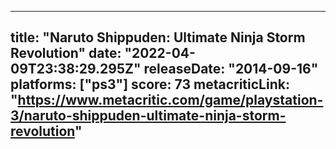 
---
title: "Naruto Shippuden: Ultimate Ninja Storm Revolution"
date: "2022-04-09T23:38:29.295Z"
releaseDate: "2014-09-16"
platforms: ["ps3"]
score: 73
metacriticLink: "https://www.metacritic.com/game/playstation-3/naruto-shippuden-ultimate-ninja-storm-revolution"
---
